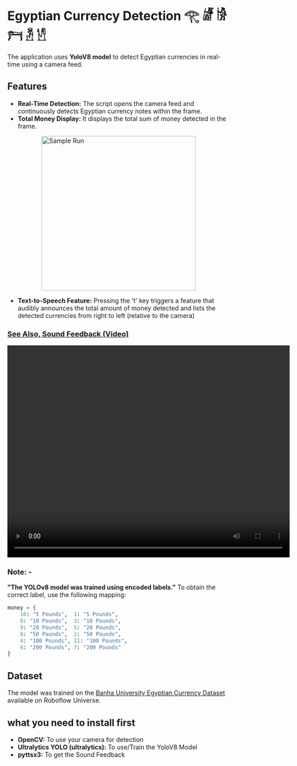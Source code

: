 # Egyptian Currency Detection 𓂀 𓁈 𓀛 𓁀 𓁳 𓀮 

The application uses **YoloV8 model** to detect Egyptian currencies in real-time using a camera feed.


## Features

- **Real-Time Detection:** The script opens the camera feed and continuously detects Egyptian currency notes within the frame.
- **Total Money Display:** It displays the total sum of money detected in the frame.

<div style="display: flex; justify-content: center; align-items: center;">
    
<img src="https://raw.githubusercontent.com/OmarMDiab/Sakr-Egyptian-Currency-Detection/main/Sample_Runs/Counting_Currency.gif" alt="Sample Run" height="350"/>

</div>


  

- **Text-to-Speech Feature:** Pressing the 't' key triggers a feature that audibly announces the total amount of money detected and lists the detected currencies from right to left (relative to the camera)

### [See Also, Sound Feedback (Video)](https://drive.google.com/file/d/12EAiGe2aaU_pwLoC-RN-uz6NkXMH03Xr/preview)

<video width="640" height="480" controls autoplay>
  <source src="Sample_Runs/Sound_Feedback.mp4" type="video/mp4">
</video>


### Note: - 
**"The YOLOv8 model was trained using encoded labels."** To obtain the correct label, use the following mapping: 

```python
money = {
    10: "5 Pounds",  1: "5 Pounds",  
    0: "10 Pounds",  3: "10 Pounds",  
    9: "20 Pounds",  5: "20 Pounds",  
    8: "50 Pounds",  2: "50 Pounds",  
    4: "100 Pounds", 11: "100 Pounds",  
    6: "200 Pounds", 7: "200 Pounds"
}
```



## Dataset
The model was trained on the 
[Banha University Egyptian Currency Dataset ](https://universe.roboflow.com/banha-university-dxs4z/egyptian-currency-psnkr/dataset/3)available on Roboflow Universe.

## what you need to install first
- **OpenCV:** To use your camera for detection
- **Ultralytics YOLO (ultralytics):** To use/Train the YoloV8 Model
- **pyttsx3:** To get the Sound Feedback

